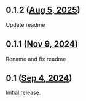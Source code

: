 ## 0.1.2 ([Aug 5, 2025](https://github.com/ramensoftware/windhawk-mods/blob/54dde4e2305ee64046cb84ffb2520f83dfe26f4f/mods/win10-taskbar-on-win11-24h2.wh.cpp))

Update readme

## 0.1.1 ([Nov 9, 2024](https://github.com/ramensoftware/windhawk-mods/blob/600ca01b89c43f72648b31189da1e87a9b5fdebe/mods/win10-taskbar-on-win11-24h2.wh.cpp))

Rename and fix readme

## 0.1 ([Sep 4, 2024](https://github.com/ramensoftware/windhawk-mods/blob/15b8878e02343f715b24376701b5f15b5dfb2d33/mods/win10-taskbar-on-win11-24h2.wh.cpp))

Initial release.
